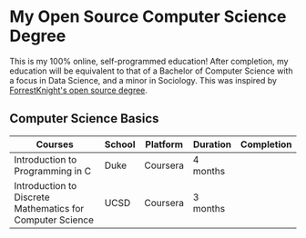 # My Open Source Computer Science Degree
This is my 100% online, self-programmed education! After completion, my education will be equivalent to that of a Bachelor of Computer Science with a focus in Data Science, and a minor in Sociology. This was inspired by <a href="https://github.com/ForrestKnight/open-source-cs">ForrestKnight's open source degree</a>.

## Computer Science Basics
| Courses                                                   | School | Platform | Duration | Completion |
| --------------------------------------------------------- | ------ | -------- | -------- | ---------- |
| Introduction to Programming in C                          | Duke   | Coursera | 4 months |            |
| Introduction to Discrete Mathematics for Computer Science | UCSD   | Coursera | 3 months |            |
